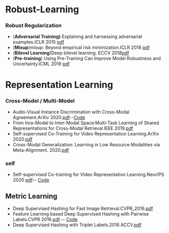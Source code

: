 # Robust-Learning

### Robust Regularization
- (**Adversarial Training)** Explaining and harnessing adversarial examples.ICLR 2015 [pdf](https://arxiv.org/pdf/1412.6572.pdf) 
- (**Mixup**)mixup: Beyond empirical risk minimization.ICLR 2018 [pdf](https://arxiv.org/pdf/1710.09412.pdf)
- (**Bilevel Learning**)Deep bilevel learning. ECCV 2018[pdf](https://arxiv.org/pdf/1809.01465.pdf)
- (**Pre-training**) Using Pre-Training Can Improve Model Robustness and Uncertainty.ICML 2019 [pdf](https://arxiv.org/abs/1901.09960?context=cs.CV)



# Representation Learning

### Cross-Model / Multi-Model
- Audio-Visual Instance Discrimination with Cross-Modal Agreement.ArXiv 2020.[pdf](https://arxiv.org/pdf/2004.12943.pdf)--[Code](https://github.com/GZHU-YangPeng/AVID-CMA)
- From Inra-Modal to Inter-Modal Space:Multi-Task Learning of Shared Representations for Cross-Modal Retrieval.IEEE 2019.[pdf](https://ieeexplore.ieee.org/stamp/stamp.jsp?tp=&arnumber=8919383) 
- Self-supervised Co-Training for Video Representation Learning.ArXiv 2020.[pdf](https://arxiv.org/pdf/2010.09709.pdf)
- Cross-Modal Generalization: Learning in Low Resource Modalities via Meta-Alignment. 2020.[pdf](https://arxiv.org/pdf/2012.02813.pdf)



### self
- Self-supervised Co-training for Video Representation Learning.NeurIPS 2020 [pdf](https://arxiv.org/pdf/2010.09709.pdf)-- [Code](https://github.com/TengdaHan/CoCLR)




## Metric Learning
- Deep Supervised Hashing for Fast Image Retrieval.CVPR_2016.[pdf](https://www.cv-foundation.org/openaccess/content_cvpr_2016/papers/Liu_Deep_Supervised_Hashing_CVPR_2016_paper.pdf)
- Feature Learning based Deep Supervised Hashing with Pairwise Labels.CVPR 2016.[pdf](https://arxiv.org/pdf/1511.03855.pdf).-- [Code](https://github.com/GZHU-YangPeng/DPSH-pytorch)
- Deep Supervised Hashing with Triplet Labels.2016 ACCV.[pdf](https://arxiv.org/pdf/1612.03900v1.pdf)